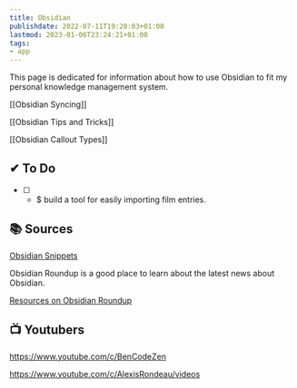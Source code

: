 ```yaml
---
title: Obsidian
publishdate: 2022-07-11T19:20:03+01:00
lastmod: 2023-01-06T23:24:21+01:00
tags: 
- app
---
```








This page is dedicated for information about how to use Obsidian to fit my personal knowledge management system.





[[Obsidian Syncing]]

[[Obsidian Tips and Tricks]]

[[Obsidian Callout Types]]



## ✔ To Do 



- [ ] - $ build a tool for easily importing film entries.



## 📚 Sources 



[Obsidian Snippets](https://obsidian-snippets.pages.dev/)



Obsidian Roundup is a good place to learn about the latest news about Obsidian.

[Resources on Obsidian Roundup](https://www.obsidianroundup.org/resources/)



## 📺 Youtubers 



https://www.youtube.com/c/BenCodeZen



https://www.youtube.com/c/AlexisRondeau/videos



